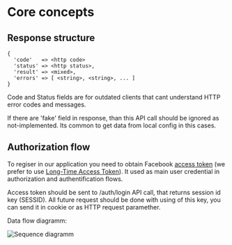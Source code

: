 # Core concepts #
## Response structure ##
    {
      'code'   => <http code>
      'status' => <http status>,
      'result' => <mixed>,
      'errors' => [ <string>, <string>, ... ]
    }

Code and Status fields are for outdated clients that cant understand HTTP error codes and messages.

If there are 'fake' field in response, than this API call should be ignored as not-implemented. Its common to get data from local config in this cases.

## Authorization flow ##
To regiser in our application you need to obtain Facebook <a href="https://developers.facebook.com/docs/authentication/server-side/">access token</a> (we prefer to use <a href="https://developers.facebook.com/roadmap/offline-access-removal/">Long-Time Access Token</a>). It used as main user credential in authorization and authentification flows.

Access token should be sent to /auth/login API call, that returns session id key (SESSID). All future request should be done with using of this key, you can send it in cookie or as HTTP request paramether.

Data flow diagramm:

![Sequence diagramm](http://www.websequencediagrams.com/cgi-bin/cdraw?lz=dGl0bGUgQXV0aG9yaXphdGlvbiBmbG93CgpBcHAtPkZiOiBBY3F1aXJlIGFjY2VzcyB0b2tlbiAoQVQpCkZiLT5BcHA6IEFUACUKRXhjaGFuZ2UgQVQgZm9yIExvbmctVGVybSBBVAAoCgAJDQBmBQBEBVNldAAkDSBhcwAXClBJOiAvYXV0aC9sb2dpbiArAHMFUEkANAhFU1NJRApub3RlIG92ZXIgQXBwLAAwBVdhaXQAgQcFdXNlci1hYwCBYQV0aGF0IHNob3VsZCBiZSBzZW50IHRvIHNlcnZlcgBnC0FQSSBjYWxsAF8LSFRUUCAyMDAgKyBKU09OIGRhdGE&s=omegapple)
